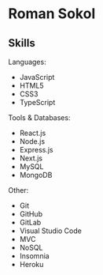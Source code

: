 # Roman Sokol
## Skills

Languages:

- JavaScript
- HTML5
- CSS3
- TypeScript

Tools & Databases:

- React.js
- Node.js
- Express.js
- Next.js
- MySQL
- MongoDB

Other:

- Git
- GitHub
- GitLab
- Visual Studio Code
- MVC
- NoSQL
- Insomnia
- Heroku
